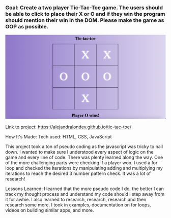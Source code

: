 ### Goal: Create a two player Tic-Tac-Toe game. The users should be able to click to place their X or O and if they win the program should mention their win in the DOM. Please make the game as OOP as possible.

<img src="img/tic-tac-toe-sc.png">

Link to project: https://alejandralondev.github.io/tic-tac-toe/ 

How It's Made:
Tech used: HTML, CSS, JavaScript

This project took a ton of pseudo coding as the javascript was tricky to nail down. I wanted to make sure I understood every aspect of logic on the game and every line of code. There was plenty learned along the way. One of the more challenging parts were checking if a player won. I used a for loop and checked the iterations by manipulating adding and multiplying my iterations to reach the desired 3 number pattern check. It was a lot of research!

Lessons Learned:
I learned that the more pseudo code I do, the better I can track my thought process and understand my code should I step away from it for awhie. I also learned to research, research, research and then research some more. I took in examples, documentation on for loops, videos on building similar apps, and more.